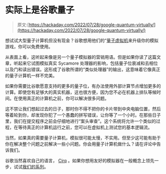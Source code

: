 # 实际上是谷歌量子

> 原文:[https://hackaday.com/2022/07/28/google-quantum-virtually/](https://hackaday.com/2022/07/28/google-quantum-virtually/)

想试试大型量子计算机但没有现金？谷歌想用他们的“[量子虚拟机](https://blog.google/technology/research/our-new-quantum-virtual-machine-will-accelerate-research-and-help-people-learn-quantum-computing/)来升级你的模拟游戏，你可以免费使用。

从表面上看，这听起来像是另一个量子模拟器的营销用语。但是如果你读了这篇文章，听起来它试图模拟真实 Sycamore 处理器的影响，包括量子位衰减和去相位以及门和读出错误。这形成了谷歌所谓的“类似处理器”的输出，这意味着它像真正的量子计算机一样不完美。

如果你需要比谷歌愿意支持的更多的量子位，有办法使用外部计算节点增加更多的计算。即使您有足够大的真实机器，这也很方便，因为您不必在机器上排队等候时间。在使用真正的计算机之前，你可以解决很多问题。

这不禁让我们想起过去的日子，那时你不得不把你的卡片带到中央电脑位置，然后等着轮到你，却发现你犯了一个愚蠢的拼写错误，让你等了一个小时。在那些日子里，我们在提交程序之前会仔细地进行“案头审查”。这个系统将允许一个类似的过程，在等待真正的计算机运行之前，您可以在虚拟机上测试您的基本逻辑流。

当然，如果真的需要量子计算机，模拟很可能太慢，不实用。但至少这可能有助于你在解决整个问题之前解决一些小问题。你会用量子计算机做什么？请在评论中告诉我们。

谷歌当然喜欢自己的语言， [Cirq](https://hackaday.com/2022/02/17/hello-many-quantum-worlds/) 。如果你想用友好的模拟器在一般概念上领先一步，试试[我们的系列](https://hackaday.com/2018/01/24/quantum-weirdness-in-your-browser/)。